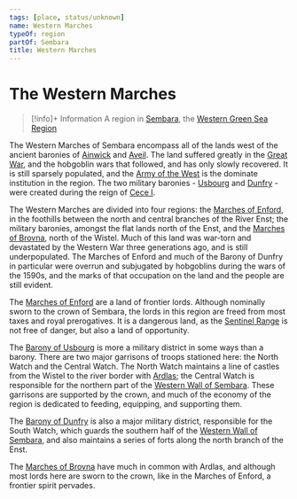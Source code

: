 ```yaml
---
tags: [place, status/unknown]
name: Western Marches
typeOf: region
partOf: Sembara
title: Western Marches
---
```


# The Western Marches
>[!info]+ Information
> A  region in [Sembara](<../sembara.md>), the [Western Green Sea Region](<../../../western-green-sea/western-green-sea-region.md>)

The Western Marches of Sembara encompass all of the lands west of the ancient baronies of [Ainwick](<../barony-of-ainwick/barony-of-ainwick.md>) and [Aveil](<../barony-of-aveil/barony-of-aveil.md>). The land suffered greatly in the [Great War](<../../../../events/1500s/great-war.md>), and the hobgoblin wars that followed, and has only slowly recovered. It is still sparsely populated, and the [Army of the West](<../../../../groups/sembaran-army/army-of-the-west.md>) is the dominate institution in the region. The two military baronies - [Usbourg](<./barony-of-usbourg.md>) and [Dunfry](<./barony-of-dunfry.md>) - were created during the reign of [Cece I](<../../../../people/historical-figures/sembaran-royalty/cece-i.md>).

The Western Marches are divided into four regions: the [Marches of Enford](<./marches-of-enford.md>), in the foothills between the north and central branches of the River Enst;  the military baronies, amongst the flat lands north of the Enst, and the [Marches of Brovna](<./marches-of-brovna.md>), north of the Wistel. Much of this land was war-torn and devastated by the Western War three generations ago, and is still underpopulated. The Marches of Enford and much of the Barony of Dunfry in particular were overrun and subjugated by hobgoblins during the wars of the 1590s, and the marks of that occupation on the land and the people are still evident. 

The [Marches of Enford](<./marches-of-enford.md>) are a land of frontier lords. Although nominally sworn to the crown of Sembara, the lords in this region are freed from most taxes and royal prerogatives. It is a dangerous land, as the [Sentinel Range](<../../../sentinel-range/sentinel-range.md>) is not free of danger, but also a land of opportunity. 

The [Barony of Usbourg](<./barony-of-usbourg.md>) is more a military district in some ways than a barony. There are two major garrisons of troops stationed here: the North Watch and the Central Watch. The North Watch maintains a line of castles from the Wistel to the river border with [Ardlas](<../../zimkovia/ardlas.md>); the Central Watch is responsible for the northern part of the [Western Wall of Sembara](<./western-wall-of-sembara.md>). These garrisons are supported by the crown, and much of the economy of the region is dedicated to feeding, equipping, and supporting them. 
 
The [Barony of Dunfry](<./barony-of-dunfry.md>) is also a major military district, responsible for the South Watch, which guards the southern half of the [Western Wall of Sembara](<./western-wall-of-sembara.md>), and also maintains a series of forts along the north branch of the Enst.

The [Marches of Brovna](<./marches-of-brovna.md>) have much in common with Ardlas, and although most lords here are sworn to the crown, like in the Marches of Enford, a frontier spirit pervades.
